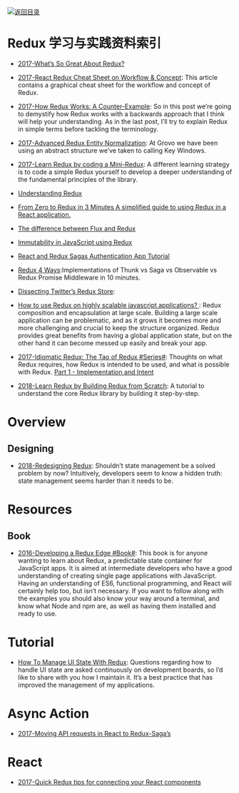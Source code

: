 [![返回目录](https://parg.co/UGo)](https://github.com/wxyyxc1992/Awesome-Reference)

# Redux 学习与实践资料索引

* [2017-What’s So Great About Redux?](https://medium.freecodecamp.org/whats-so-great-about-redux-ac16f1cc0f8b)

* [2017-React Redux Cheat Sheet on Workflow & Concept](https://github.com/uanders/react-redux-cheatsheet): This article contains a graphical cheat sheet for the workflow and concept of Redux.

* [2017-How Redux Works: A Counter-Example](https://daveceddia.com/how-does-redux-work/): So in this post we’re going to demystify how Redux works with a backwards approach that I think will help your understanding. As in the last post, I’ll try to explain Redux in simple terms before tackling the terminology.

* [2017-Advanced Redux Entity Normalization](https://parg.co/bht): At Grovo we have been using an abstract structure we’ve taken to calling Key Windows.

* [2017-Learn Redux by coding a Mini-Redux](http://blog.jakoblind.no/2017/03/13/learn-redux-by-coding-a-mini-redux/): A different learning strategy is to code a simple Redux yourself to develop a deeper understanding of the fundamental principles of the library.

* [Understanding Redux](https://medium.com/front-end-hacking/understanding-redux-69798b1f8469#.l6u9zaavw)

- [From Zero to Redux in 3 Minutes A simplified guide to using Redux in a React application.](https://medium.com/@christiannaths/from-zero-to-redux-8db779b6ed01#.1j80ztr5q)

* [The difference between Flux and Redux](https://edgecoders.com/the-difference-between-flux-and-redux-71d31b118c1#.m1ho9k2jt)

* [Immutability in JavaScript using Redux](https://www.toptal.com/javascript/immutability-in-javascript-using-redux)

* [React and Redux Sagas Authentication App Tutorial](http://start.jcolemorrison.com/react-and-redux-sagas-authentication-app-tutorial/)

* [Redux 4 Ways](https://medium.com/react-native-training/redux-4-ways-95a130da0cdc#.xpa7z9ufe):Implementations of Thunk vs Saga vs Observable vs Redux Promise Middleware in 10 minutes.

- [Dissecting Twitter’s Redux Store](https://medium.com/statuscode/dissecting-twitters-redux-store-d7280b62c6b1#.wu5trgupx):

* [How to use Redux on highly scalable javascript applications? ](http://6me.us/zue4re): Redux composition and encapsulation at large scale. Building a large scale application can be problematic, and as it grows it becomes more and more challenging and crucial to keep the structure organized. Redux provides great benefits from having a global application state, but on the other hand it can become messed up easily and break your app.

- [2017-Idiomatic Redux: The Tao of Redux #Series#](http://blog.isquaredsoftware.com/2017/05/idiomatic-redux-tao-of-redux-part-1/): Thoughts on what Redux requires, how Redux is intended to be used, and what is possible with Redux. [Part 1 - Implementation and Intent](http://blog.isquaredsoftware.com/2017/05/idiomatic-redux-tao-of-redux-part-1/)

- [2018-Learn Redux by Building Redux from Scratch](https://parg.co/Uah): A tutorial to understand the core Redux library by building it step-by-step.

# Overview

## Designing

- [2018-Redesigning Redux](https://hackernoon.com/redesigning-redux-b2baee8b8a38): Shouldn’t state management be a solved problem by now? Intuitively, developers seem to know a hidden truth: state management seems harder than it needs to be.

# Resources

## Book

* [2016-Developing a Redux Edge #Book#](https://parg.co/b4L): This book is for anyone wanting to learn about Redux, a predictable state container for JavaScript apps. It is aimed at intermediate developers who have a good understanding of creating single page applications with JavaScript. Having an understanding of ES6, functional programming, and React will certainly help too, but isn’t necessary. If you want to follow along with the examples you should also know your way around a terminal, and know what Node and npm are, as well as having them installed and ready to use.

# Tutorial

* [How To Manage UI State With Redux](https://codeburst.io/how-to-manage-ui-state-with-redux-24deb6cf0d57): Questions regarding how to handle UI state are asked continuously on development boards, so I’d like to share with you how I maintain it. It’s a best practice that has improved the management of my applications.

# Async Action

* [2017-Moving API requests in React to Redux-Saga’s](https://hackernoon.com/moving-api-requests-to-redux-saga-21780f49cbc8)

# React

* [2017-Quick Redux tips for connecting your React components](https://medium.com/dailyjs/quick-redux-tips-for-connecting-your-react-components-e08da72f5b3)
